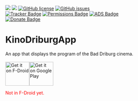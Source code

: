 <img src="https://img.shields.io/github/release/phrogg/KinoDriburgApp.svg?logo=github" />   <img src="https://img.shields.io/f-droid/v/eu.roggstar.luigithehunter.kinobdb.svg" />   [![GitHub license](https://img.shields.io/github/license/phrogg/KinoDriburgApp.svg)](https://github.com/phrogg/KinoDriburgApp/blob/master/LICENSE)   [![GitHub issues](https://img.shields.io/github/issues/phrogg/KinoDriburgApp.svg)](https://GitHub.com/phrogg/KinoDriburgApp/issues/)
<br>
[![Tracker Badge](https://img.shields.io/badge/Tracker-0-green.svg)](https://reports.exodus-privacy.eu.org/en/reports/search/eu.roggstar.luigithehunter.KinoDriburgApp/)   [![Permissions Badge](https://img.shields.io/badge/Permissions-0-green.svg)](https://reports.exodus-privacy.eu.org/en/reports/search/eu.roggstar.luigithehunter.KinoDriburgApp/)   [![ADS Badge](https://img.shields.io/badge/ADs-0-green.svg)](https://reports.exodus-privacy.eu.org/en/reports/search/eu.roggstar.luigithehunter.KinoDriburgApp/)<br>
[![Donate Badge](https://img.shields.io/badge/Donate-Here-green.svg)](https://paypal.me/proggenbuck)


# KinoDriburgApp

An app that displays the program of the Bad Driburg cinema.<br><br>
<a href='https://f-droid.org/en/packages/eu.roggstar.luigithehunter.kinobdb' target="_blank"><img alt='Get it on F-Droid' src='https://f-droid.org/badge/get-it-on.png' height="75"/></a><a href='https://play.google.com/store/apps/details?id=eu.roggstar.luigithehunter.kinobdb&pcampaignid=MKT-Other-global-all-co-prtnr-py-PartBadge-Mar2515-1' target="_blank"><img alt='Get it on Google Play' src='https://play.google.com/intl/en_us/badges/images/generic/en_badge_web_generic.png' height="75"/></a>

<font color=red>Not in F-Droid yet.</font>
